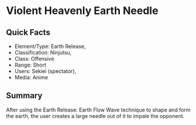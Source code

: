 # Violent Heavenly Earth Needle

## Quick Facts
- Element/Type: Earth Release,
- Classification: Ninjutsu,
- Class: Offensive
- Range: Short
- Users: Sekiei (spectator),
- Media: Anime

## Summary
After using the Earth Release: Earth Flow Wave technique to shape and form the earth, the user creates a large needle out of it to impale the opponent.
